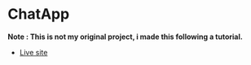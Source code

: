 # ChatApp
**Note : This is not my original project, i made this following a tutorial.**
- [Live site](https://the-best-chat-app.herokuapp.com/)
